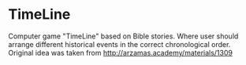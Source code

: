 # TimeLine
Computer game "TimeLine" based on Bible stories.
Where user should arrange different historical events in the correct chronological order.
Original idea was taken from http://arzamas.academy/materials/1309
